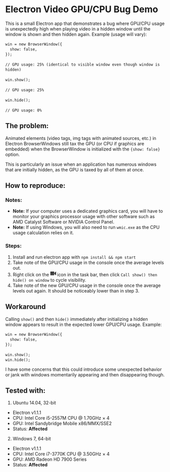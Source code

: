 # Electron Video GPU/CPU Bug Demo

This is a small Electron app that demonstrates a bug where GPU/CPU usage is unexpectedly high when playing video in a hidden window until the window is shown and then hidden again. Example (usage will vary):

```node
win = new BrowserWindow({
  show: false,
});

// GPU usage: 25% (identical to visible window even though window is hidden)

win.show();

// GPU usage: 25%

win.hide();

// GPU usage: 0%
```


## The problem:

Animated elements (video tags, img tags with animated sources, etc.) in Electron BrowserWindows still tax the GPU (or CPU if graphics are embedded) when the BrowserWindow is initialized with the `{show: false}` option.

This is particularly an issue when an application has numerous windows that are initially hidden, as the GPU is taxed by all of them at once.


## How to reproduce:

### Notes:

* **Note:** If your computer uses a dedicated graphics card, you will have to monitor your graphics processor usage with other software such as AMD Catalyst Software or NVIDIA Control Panel.
* **Note:** If using Windows, you will also need to run `wmic.exe` as the CPU usage calculation relies on it.

### Steps:

1. Install and run electron app with `npm install && npm start`
2. Take note of the GPU/CPU usage in the console once the average levels out.
3. Right click on the ![Icon](/assets/Icon_Video_tiny.png) icon in the task bar, then click `Call show() then hide() on window` to cycle visibility.
4. Take note of the new GPU/CPU usage in the console once the average levels out again. It should be noticeably lower than in step 3.


## Workaround

Calling `show()` and then `hide()` immediately after initializing a hidden window appears to result in the expected lower GPU/CPU usage.  Example:

```node
win = new BrowserWindow({
  show: false,
});

win.show();
win.hide();
```

I have some concerns that this could introduce some unexpected behavior or jank with windows momentarily appearing and then disappearing though.


## Tested with:

1. Ubuntu 14.04, 32-bit
  * Electron v1.1.1
  * CPU: Intel Core i5-2557M CPU @ 1.70GHz × 4
  * GPU: Intel Sandybridge Mobile x86/MMX/SSE2
  * Status: **Affected**

2. Windows 7, 64-bit
  * Electron v1.1.1
  * CPU: Intel Core i7-3770K CPU @ 3.50GHz × 4
  * GPU: AMD Radeon HD 7900 Series
  * Status: **Affected**
